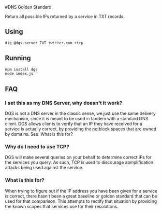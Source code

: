 #DNS Golden Standard

Return all possible IPs returned by a service in TXT records.

## Using

```bash
dig @dgs-server TXT twitter.com +tcp
```

## Running

```bash
npm install dgs
node index.js
```

## FAQ

### I set this as my DNS Server, why doesn't it work?

DGS is not a DNS server in the classic sense, we just use the
same delivery mechanism, since it is meant to be used in tandem
with a standard DNS client. DGS allows clients to verify that
an IP they have received for a service is actually correct, by
providing the netblock spaces that are owned by domains.
See: What is this for?

### Why do I need to use TCP?

DGS will make several queries on your behalf to determine
correct IPs for the services you query. As such, TCP is used
to discourage apmplification attacks being used against the service.

### What is this for?

When trying to figure out if the IP address you have been given
for a service is correct, there hasn't been a great baseline or
golden standard that can be used for that comparison. This attempts
to rectify that situation by providing the known scopes that services
use for their resolutions.
